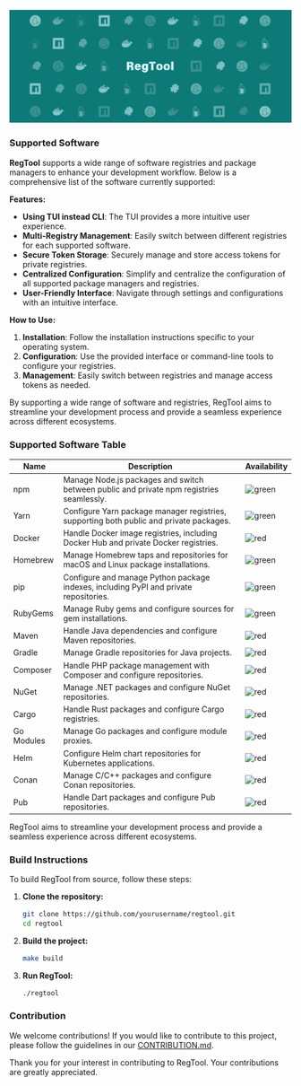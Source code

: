 ![banner](./assets/banner.jpg)

### Supported Software

**RegTool** supports a wide range of software registries and package managers to enhance your development workflow. Below is a comprehensive list of the software currently supported:

**Features:**

- **Using TUI instead CLI**: The TUI provides a more intuitive user experience.
- **Multi-Registry Management**: Easily switch between different registries for each supported software.
- **Secure Token Storage**: Securely manage and store access tokens for private registries.
- **Centralized Configuration**: Simplify and centralize the configuration of all supported package managers and registries.
- **User-Friendly Interface**: Navigate through settings and configurations with an intuitive interface.

**How to Use:**

1. **Installation**: Follow the installation instructions specific to your operating system.
2. **Configuration**: Use the provided interface or command-line tools to configure your registries.
3. **Management**: Easily switch between registries and manage access tokens as needed.

By supporting a wide range of software and registries, RegTool aims to streamline your development process and provide a seamless experience across different ecosystems.

### Supported Software Table

| Name       | Description                                                                              | Availability                                                        |
| ---------- | ---------------------------------------------------------------------------------------- | ------------------------------------------------------------------- |
| npm        | Manage Node.js packages and switch between public and private npm registries seamlessly. | ![green](https://img.shields.io/badge/status-available-brightgreen) |
| Yarn       | Configure Yarn package manager registries, supporting both public and private packages.  | ![green](https://img.shields.io/badge/status-available-brightgreen) |
| Docker     | Handle Docker image registries, including Docker Hub and private Docker registries.      | ![red](https://img.shields.io/badge/status-unavailable-red)         |
| Homebrew   | Manage Homebrew taps and repositories for macOS and Linux package installations.         | ![green](https://img.shields.io/badge/status-available-brightgreen) |
| pip        | Configure and manage Python package indexes, including PyPI and private repositories.    | ![green](https://img.shields.io/badge/status-available-brightgreen) |
| RubyGems   | Manage Ruby gems and configure sources for gem installations.                            | ![green](https://img.shields.io/badge/status-available-brightgreen) |
| Maven      | Handle Java dependencies and configure Maven repositories.                               | ![red](https://img.shields.io/badge/status-unavailable-red)         |
| Gradle     | Manage Gradle repositories for Java projects.                                            | ![red](https://img.shields.io/badge/status-unavailable-red)         |
| Composer   | Handle PHP package management with Composer and configure repositories.                  | ![red](https://img.shields.io/badge/status-unavailable-red)         |
| NuGet      | Manage .NET packages and configure NuGet repositories.                                   | ![red](https://img.shields.io/badge/status-unavailable-red)         |
| Cargo      | Handle Rust packages and configure Cargo registries.                                     | ![red](https://img.shields.io/badge/status-unavailable-red)         |
| Go Modules | Manage Go packages and configure module proxies.                                         | ![red](https://img.shields.io/badge/status-unavailable-red)         |
| Helm       | Configure Helm chart repositories for Kubernetes applications.                           | ![red](https://img.shields.io/badge/status-unavailable-red)         |
| Conan      | Manage C/C++ packages and configure Conan repositories.                                  | ![red](https://img.shields.io/badge/status-unavailable-red)         |
| Pub        | Handle Dart packages and configure Pub repositories.                                     | ![red](https://img.shields.io/badge/status-unavailable-red)         |

RegTool aims to streamline your development process and provide a seamless experience across different ecosystems.

### Build Instructions

To build RegTool from source, follow these steps:

1. **Clone the repository:**

   ```sh
   git clone https://github.com/yourusername/regtool.git
   cd regtool
   ```

2. **Build the project:**

   ```sh
   make build
   ```

3. **Run RegTool:**
   ```sh
   ./regtool
   ```

### Contribution

We welcome contributions! If you would like to contribute to this project, please follow the guidelines in our [CONTRIBUTION.md](./CONTRIBUTION.md).

Thank you for your interest in contributing to RegTool. Your contributions are greatly appreciated.
